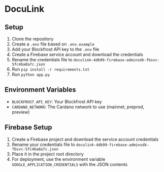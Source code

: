 # DocuLink

## Setup

1. Clone the repository
2. Create a `.env` file based on `.env.example`
3. Add your Blockfrost API key to the `.env` file
4. Create a Firebase service account and download the credentials
5. Rename the credentials file to `doculink-4db99-firebase-adminsdk-fbsvc-5fc4ba8a7c.json`
6. Run `pip install -r requirements.txt`
7. Run `python app.py`

## Environment Variables

- `BLOCKFROST_API_KEY`: Your Blockfrost API key
- `CARDANO_NETWORK`: The Cardano network to use (mainnet, preprod, preview)

## Firebase Setup

1. Create a Firebase project and download the service account credentials
2. Rename your credentials file to `doculink-4db99-firebase-adminsdk-fbsvc-5fc4ba8a7c.json`
3. Place it in the project root directory
4. For deployment, use the environment variable `GOOGLE_APPLICATION_CREDENTIALS` with the JSON contents 